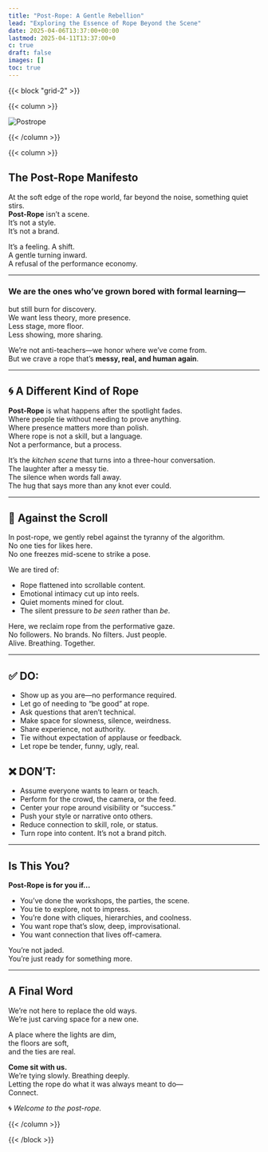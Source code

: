```yaml
---
title: "Post-Rope: A Gentle Rebellion"
lead: "Exploring the Essence of Rope Beyond the Scene"
date: 2025-04-06T13:37:00+00:00
lastmod: 2025-04-11T13:37:00+0
c: true
draft: false
images: []
toc: true
---
```


{{< block "grid-2" >}}

{{< column >}}

![Postrope](/images/postrope.webp)

{{< /column >}}

{{< column >}}

## The Post-Rope Manifesto

At the soft edge of the rope world, far beyond the noise, something quiet stirs.  
**Post-Rope** isn’t a scene.  
It’s not a style.  
It’s not a brand.

It’s a feeling. A shift.  
A gentle turning inward.  
A refusal of the performance economy.

---

### We are the ones who’ve grown bored with formal learning—  
but still burn for discovery.  
We want less theory, more presence.  
Less stage, more floor.  
Less showing, more sharing.

We’re not anti-teachers—we honor where we’ve come from.  
But we crave a rope that’s **messy, real, and human again**.

---

## 🌀 A Different Kind of Rope

**Post-Rope** is what happens after the spotlight fades.  
Where people tie without needing to prove anything.  
Where presence matters more than polish.  
Where rope is not a skill, but a language.  
Not a performance, but a process.

It’s the *kitchen scene* that turns into a three-hour conversation.  
The laughter after a messy tie.  
The silence when words fall away.  
The hug that says more than any knot ever could.

---

## 📵 Against the Scroll

In post-rope, we gently rebel against the tyranny of the algorithm.  
No one ties for likes here.  
No one freezes mid-scene to strike a pose.

We are tired of:

- Rope flattened into scrollable content.
- Emotional intimacy cut up into reels.
- Quiet moments mined for clout.
- The silent pressure to *be seen* rather than *be*.

Here, we reclaim rope from the performative gaze.  
No followers. No brands. No filters. Just people.  
Alive. Breathing. Together.

---

## ✅ DO:
- Show up as you are—no performance required.
- Let go of needing to “be good” at rope.
- Ask questions that aren’t technical.
- Make space for slowness, silence, weirdness.
- Share experience, not authority.
- Tie without expectation of applause or feedback.
- Let rope be tender, funny, ugly, real.

## ❌ DON’T:
- Assume everyone wants to learn or teach.
- Perform for the crowd, the camera, or the feed.
- Center your rope around visibility or “success.”
- Push your style or narrative onto others.
- Reduce connection to skill, role, or status.
- Turn rope into content. It’s not a brand pitch.

---

## Is This You?

**Post-Rope is for you if...**

- You’ve done the workshops, the parties, the scene.
- You tie to explore, not to impress.
- You’re done with cliques, hierarchies, and coolness.
- You want rope that’s slow, deep, improvisational.
- You want connection that lives off-camera.

You’re not jaded.  
You’re just ready for something more.

---

## A Final Word

We’re not here to replace the old ways.  
We’re just carving space for a new one.  

A place where the lights are dim,  
the floors are soft,  
and the ties are real.

**Come sit with us.**  
We’re tying slowly. Breathing deeply.  
Letting the rope do what it was always meant to do—  
Connect.

🌀 _Welcome to the post-rope._

{{< /column >}}

{{< /block >}}
